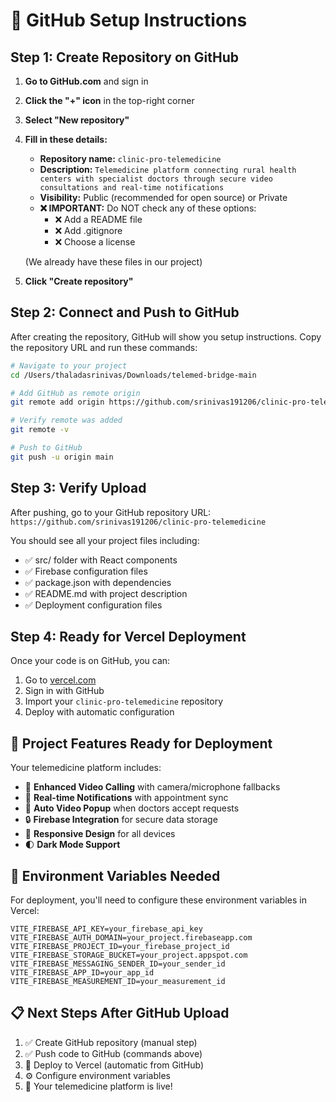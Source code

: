 # 🚀 GitHub Setup Instructions

## Step 1: Create Repository on GitHub

1. **Go to GitHub.com** and sign in
2. **Click the "+" icon** in the top-right corner
3. **Select "New repository"**
4. **Fill in these details:**
   - **Repository name:** `clinic-pro-telemedicine`
   - **Description:** `Telemedicine platform connecting rural health centers with specialist doctors through secure video consultations and real-time notifications`
   - **Visibility:** Public (recommended for open source) or Private
   - **❌ IMPORTANT:** Do NOT check any of these options:
     - ❌ Add a README file
     - ❌ Add .gitignore  
     - ❌ Choose a license
   
   (We already have these files in our project)

5. **Click "Create repository"**

## Step 2: Connect and Push to GitHub

After creating the repository, GitHub will show you setup instructions. Copy the repository URL and run these commands:

```bash
# Navigate to your project
cd /Users/thaladasrinivas/Downloads/telemed-bridge-main

# Add GitHub as remote origin
git remote add origin https://github.com/srinivas191206/clinic-pro-telemedicine.git

# Verify remote was added
git remote -v

# Push to GitHub
git push -u origin main
```

## Step 3: Verify Upload

After pushing, go to your GitHub repository URL:
`https://github.com/srinivas191206/clinic-pro-telemedicine`

You should see all your project files including:
- ✅ src/ folder with React components
- ✅ Firebase configuration files
- ✅ package.json with dependencies
- ✅ README.md with project description
- ✅ Deployment configuration files

## Step 4: Ready for Vercel Deployment

Once your code is on GitHub, you can:
1. Go to [vercel.com](https://vercel.com)
2. Sign in with GitHub
3. Import your `clinic-pro-telemedicine` repository
4. Deploy with automatic configuration

## 🎯 Project Features Ready for Deployment

Your telemedicine platform includes:
- 🎥 **Enhanced Video Calling** with camera/microphone fallbacks
- 🔔 **Real-time Notifications** with appointment sync
- 🚀 **Auto Video Popup** when doctors accept requests
- 🔒 **Firebase Integration** for secure data storage
- 📱 **Responsive Design** for all devices
- 🌓 **Dark Mode Support**

## 🔧 Environment Variables Needed

For deployment, you'll need to configure these environment variables in Vercel:

```
VITE_FIREBASE_API_KEY=your_firebase_api_key
VITE_FIREBASE_AUTH_DOMAIN=your_project.firebaseapp.com
VITE_FIREBASE_PROJECT_ID=your_firebase_project_id
VITE_FIREBASE_STORAGE_BUCKET=your_project.appspot.com
VITE_FIREBASE_MESSAGING_SENDER_ID=your_sender_id
VITE_FIREBASE_APP_ID=your_app_id
VITE_FIREBASE_MEASUREMENT_ID=your_measurement_id
```

## 📋 Next Steps After GitHub Upload

1. ✅ Create GitHub repository (manual step)
2. ✅ Push code to GitHub (commands above)
3. 🚀 Deploy to Vercel (automatic from GitHub)
4. ⚙️ Configure environment variables
5. 🎉 Your telemedicine platform is live!